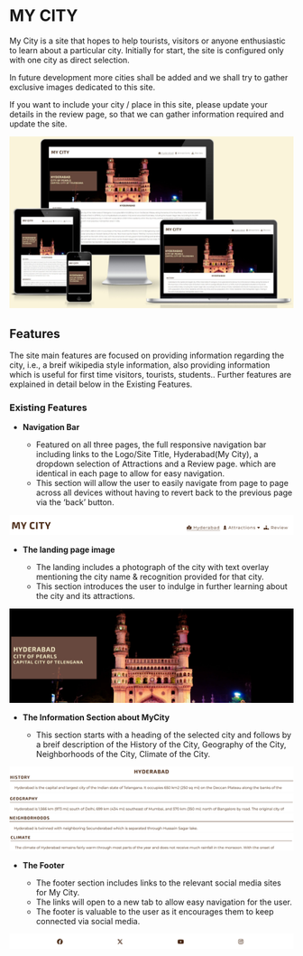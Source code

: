 # MY CITY

My City is a site that hopes to help tourists, visitors or anyone enthusiastic to learn about a particular city. Initially for start, the site is configured only with one city as direct selection.

In future development more cities shall be added and we shall try to gather exclusive images dedicated to this site.

If you want to include your city / place in this site, please update your details in the review page, so that we can gather information required and update the site.

![Mockup Screenshot](docs/mockup_screenshot_home.jpeg)

## Features 

The site main features are focused on providing information regarding the city, i.e., a breif wikipedia style information, also providing information which is useful for first time visitors, tourists, students.. Further features are explained in detail below in the Existing Features.

### Existing Features

- __Navigation Bar__

  - Featured on all three pages, the full responsive navigation bar including links to the Logo/Site Title, Hyderabad(My City), a dropdown selection of Attractions and a Review page. which are identical in each page to allow for easy navigation.
  - This section will allow the user to easily navigate from page to page across all devices without having to revert back to the previous page via the ‘back’ button. 
  
![Navigation Bar Screenshot](docs/navigation_bar.png)

- __The landing page image__

  - The landing includes a photograph of the city with text overlay mentioning the city name & recognition provided for that city. 
  - This section introduces the user to indulge in further learning about the city and its attractions.

![Landing Page Screenshot](docs/landing_page.png)

- __The Information Section about MyCity__

  - This section starts with a heading of the selected city and follows by a breif description of the History of the City, Geography of the City, Neighborhoods of the City, Climate of the City.

![History Screenshot](docs/history.png)
![Geography Screenshot](docs/geography.png)
![Neighborhoods Screenshot](docs/neighborhoods.png)
![Climate Screenshot](docs/climate.png)

- __The Footer__ 

  - The footer section includes links to the relevant social media sites for My City. 
  - The links will open to a new tab to allow easy navigation for the user. 
  - The footer is valuable to the user as it encourages them to keep connected via social media.

![Footer](docs/footer.png)




